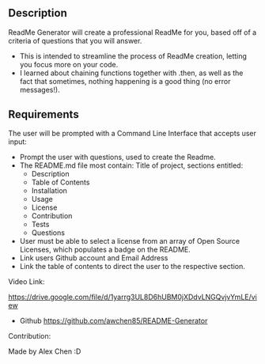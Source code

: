 # <Readme Generator>

## Description

ReadMe Generator will create a professional ReadMe for you, based off of a criteria of questions that you will answer.

- This is intended to streamline the process of ReadMe creation, letting you focus more on your code.
- I learned about chaining functions together with .then, as well as the fact that sometimes, nothing happening is a good thing (no error messages!).

## Requirements

The user will be prompted with a Command Line Interface that accepts user input:

* Prompt the user with questions, used to create the Readme.
* The README.md file most contain: Title of project, sections entitled: 
    * Description
    * Table of Contents
    * Installation
    * Usage
    * License
    * Contribution
    * Tests
    * Questions
* User must be able to select a license from an array of Open Source Licenses, which populates a badge on the README.
* Link users Github account and Email Address
* Link the table of contents to direct the user to the respective section.

Video Link:

https://drive.google.com/file/d/1yarrg3UL8D6hUBM0jXDdvLNGQvjvYmLE/view

* Github
https://github.com/awchen85/README-Generator

Contribution:

Made by Alex Chen :D